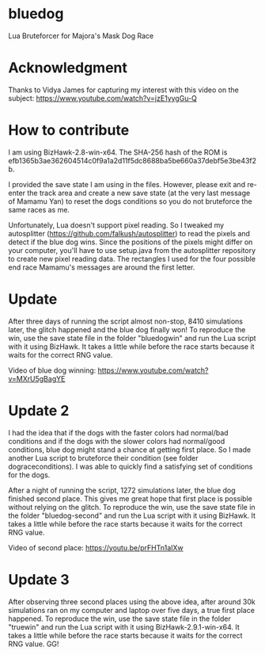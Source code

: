 # bluedog
Lua Bruteforcer for Majora's Mask Dog Race

# Acknowledgment
Thanks to Vidya James for capturing my interest with this video on the subject: https://www.youtube.com/watch?v=jzE1yygGu-Q

# How to contribute
I am using BizHawk-2.8-win-x64. The SHA-256 hash of the ROM is efb1365b3ae362604514c0f9a1a2d11f5dc8688ba5be660a37debf5e3be43f2b.

I provided the save state I am using in the files. However, please exit and re-enter the track area and create a new save state (at the very last message of Mamamu Yan) to reset the dogs conditions so you do not bruteforce the same races as me.

Unfortunately, Lua doesn't support pixel reading. So I tweaked my autosplitter (https://github.com/falkush/autosplitter) to read the pixels and detect if the blue dog wins. Since the positions of the pixels might differ on your computer, you'll have to use setup.java from the autosplitter repository to create new pixel reading data. The rectangles I used for the four possible end race Mamamu's messages are around the first letter.

# Update
After three days of running the script almost non-stop, 8410 simulations later, the glitch happened and the blue dog finally won! To reproduce the win, use the save state file in the folder "bluedogwin" and run the Lua script with it using BizHawk. It takes a little while before the race starts because it waits for the correct RNG value.

Video of blue dog winning: https://www.youtube.com/watch?v=MXrU5gBagYE

# Update 2
I had the idea that if the dogs with the faster colors had normal/bad conditions and if the dogs with the slower colors had normal/good conditions, blue dog might stand a chance at getting first place. So I made another Lua script to bruteforce their condition (see folder dograceconditions). I was able to quickly find a satisfying set of conditions for the dogs.

After a night of running the script, 1272 simulations later, the blue dog finished second place. This gives me great hope that first place is possible without relying on the glitch. To reproduce the win, use the save state file in the folder "bluedog-second" and run the Lua script with it using BizHawk. It takes a little while before the race starts because it waits for the correct RNG value.

Video of second place: https://youtu.be/prFHTn1aIXw

# Update 3
After observing three second places using the above idea, after around 30k simulations ran on my computer and laptop over five days, a true first place happened. To reproduce the win, use the save state file in the folder "truewin" and run the Lua script with it using BizHawk-2.9.1-win-x64. It takes a little while before the race starts because it waits for the correct RNG value. GG!
